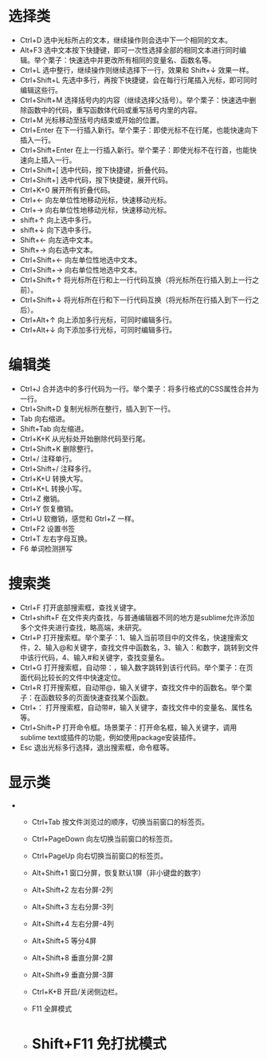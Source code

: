 

# 选择类

- Ctrl+D 选中光标所占的文本，继续操作则会选中下一个相同的文本。
- Alt+F3 选中文本按下快捷键，即可一次性选择全部的相同文本进行同时编辑。举个栗子：快速选中并更改所有相同的变量名、函数名等。
- Ctrl+L 选中整行，继续操作则继续选择下一行，效果和 Shift+↓ 效果一样。
- Ctrl+Shift+L 先选中多行，再按下快捷键，会在每行行尾插入光标，即可同时编辑这些行。
- Ctrl+Shift+M 选择括号内的内容（继续选择父括号）。举个栗子：快速选中删除函数中的代码，重写函数体代码或重写括号内里的内容。
- Ctrl+M 光标移动至括号内结束或开始的位置。
- Ctrl+Enter 在下一行插入新行。举个栗子：即使光标不在行尾，也能快速向下插入一行。
- Ctrl+Shift+Enter 在上一行插入新行。举个栗子：即使光标不在行首，也能快速向上插入一行。
- Ctrl+Shift+[ 选中代码，按下快捷键，折叠代码。
- Ctrl+Shift+] 选中代码，按下快捷键，展开代码。
- Ctrl+K+0 展开所有折叠代码。
- Ctrl+← 向左单位性地移动光标，快速移动光标。
- Ctrl+→ 向右单位性地移动光标，快速移动光标。
- shift+↑ 向上选中多行。
- shift+↓ 向下选中多行。
- Shift+← 向左选中文本。
- Shift+→ 向右选中文本。
- Ctrl+Shift+← 向左单位性地选中文本。
- Ctrl+Shift+→ 向右单位性地选中文本。
- Ctrl+Shift+↑ 将光标所在行和上一行代码互换（将光标所在行插入到上一行之前）。
- Ctrl+Shift+↓ 将光标所在行和下一行代码互换（将光标所在行插入到下一行之后）。
- Ctrl+Alt+↑ 向上添加多行光标，可同时编辑多行。
- Ctrl+Alt+↓ 向下添加多行光标，可同时编辑多行。



# 编辑类



- Ctrl+J 合并选中的多行代码为一行。举个栗子：将多行格式的CSS属性合并为一行。
- Ctrl+Shift+D  复制光标所在整行，插入到下一行。
- Tab 向右缩进。
- Shift+Tab 向左缩进。
- Ctrl+K+K 从光标处开始删除代码至行尾。
- Ctrl+Shift+K 删除整行。
- Ctrl+/ 注释单行。
- Ctrl+Shift+/ 注释多行。
- Ctrl+K+U 转换大写。
- Ctrl+K+L 转换小写。
- Ctrl+Z 撤销。
- Ctrl+Y 恢复撤销。
- Ctrl+U 软撤销，感觉和 Gtrl+Z 一样。
- Ctrl+F2 设置书签
- Ctrl+T 左右字母互换。
- F6 单词检测拼写





# **搜索类**



- Ctrl+F 打开底部搜索框，查找关键字。
- Ctrl+shift+F 在文件夹内查找，与普通编辑器不同的地方是sublime允许添加多个文件夹进行查找，略高端，未研究。
- Ctrl+P 打开搜索框。举个栗子：1、输入当前项目中的文件名，快速搜索文件，2、输入@和关键字，查找文件中函数名，3、输入：和数字，跳转到文件中该行代码，4、输入#和关键字，查找变量名。
- Ctrl+G 打开搜索框，自动带：，输入数字跳转到该行代码。举个栗子：在页面代码比较长的文件中快速定位。
- Ctrl+R 打开搜索框，自动带@，输入关键字，查找文件中的函数名。举个栗子：在函数较多的页面快速查找某个函数。
- Ctrl+： 打开搜索框，自动带#，输入关键字，查找文件中的变量名、属性名等。
- Ctrl+Shift+P 打开命令框。场景栗子：打开命名框，输入关键字，调用sublime text或插件的功能，例如使用package安装插件。
- Esc 退出光标多行选择，退出搜索框，命令框等。





# 显示类



- - Ctrl+Tab 按文件浏览过的顺序，切换当前窗口的标签页。

  - Ctrl+PageDown 向左切换当前窗口的标签页。

  - Ctrl+PageUp 向右切换当前窗口的标签页。

  - Alt+Shift+1 窗口分屏，恢复默认1屏（非小键盘的数字）

  - Alt+Shift+2 左右分屏-2列

  - Alt+Shift+3 左右分屏-3列

  - Alt+Shift+4 左右分屏-4列

  - Alt+Shift+5 等分4屏

  - Alt+Shift+8 垂直分屏-2屏

  - Alt+Shift+9 垂直分屏-3屏

  - Ctrl+K+B 开启/关闭侧边栏。

  - F11 全屏模式

  - # Shift+F11 免打扰模式